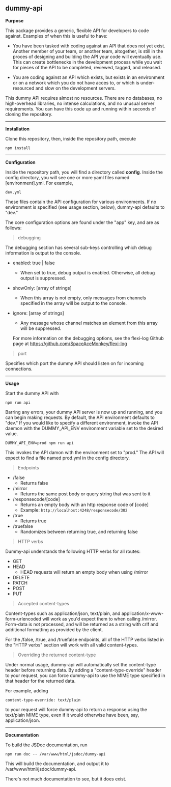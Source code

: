 dummy-api
----

**Purpose**

This package provides a generic, flexible API for developers to code against. Examples of when this is useful to have:

- You have been tasked with coding against an API that does not yet exist. Another member of your team, or another team, altogether, is still in the proces of designing and building the API your code will eventually use. This can create bottlenecks in the development process while you wait for pieces of the API to be completed, reviewed, tagged, and released.

- You are coding against an API which exists, but exists in an environment or on a network which you do not have acces to, or which is under-resourced and slow on the development servers.

This dummy API requires almost no resources. There are no databases, no high-overhead libraries, no intense calculations, and no unusual server requirements. You can have this code up and running within seconds of cloning the repository.

----

**Installation**

Clone this repository, then, inside the repository path, execute

```
npm install
```

----

**Configuration**

Inside the repository path, you will find a directory called **config**. Inside the config directory, you will see one or more yaml files named [environment].yml. For example,

```dev.yml```

These files contain the API configuration for various environments. If no environment is specified (see usage section, below), dummy-api defaults to "dev."

The core configuration options are found under the "app" key, and are as follows:

>debugging

The debugging section has several sub-keys controlling which debug information is output to the console.

- enabled: true | false
  - When set to true, debug output is enabled. Otherwise, all debug output is suppressed.
- showOnly: [array of strings]
  - When this array is not empty, only messages from channels specified in the array will be output to the console.
- ignore: [array of strings]
  - Any message whose channel matches an element from this array will be suppressed.

  For more information on the debugging options, see the flexi-log Github page at https://github.com/SpaceAceMonkey/flexi-log

>port

Specifies which port the dummy API should listen on for incoming connections.

----

**Usage**

Start the dummy API with

```npm run api```

Barring any errors, your dummy API server is now up and running, and you can begin making requests. By default, the API environment defaults to "dev." If you would like to specify a different environment, invoke the API daemon with the DUMMY_API_ENV environment variable set to the desired value.

```DUMMY_API_ENV=prod npm run api```

This invokes the API damon with the environment set to "prod." The API will expect to find a file named prod.yml in the config directory.

>Endpoints
- /false
  - Returns false
- /mirror
  - Returns the same post body or query string that was sent to it
- /responsecode/[code]
  - Returns an empty body with an http response code of [code]
  - Example: ```http://localhost:4248/responsecode/302```
- /true
  - Returns true
- /truefalse
  - Randomizes between returning true, and returning false

>HTTP verbs

Dummy-api understands the following HTTP verbs for all routes:

- GET
- HEAD
  - HEAD requests will return an empty body when using /mirror
- DELETE
- PATCH
- POST
- PUT


>Accepted content-types

Content-types such as application/json, text/plain, and application/x-www-form-urlencoded will work as you'd expect them to when calling /mirror. Form-data is not processed, and will be returned as a string with crlf and additional formatting as provided by the client.

For the /false, /true, and /truefalse endpoints, all of the HTTP verbs listed in the "HTTP verbs" section will work with all valid content-types.

>Overriding the returned content-type

Under normal usage, dummy-api will automatically set the content-type header before returning data. By adding a "content-type-override" header to your request, you can force dummy-api to use the MIME type specified in that header for the returned data.

For example, adding

```content-type-override: text/plain```

to your request will force dummy-api to return a response using the text/plain MIME type, even if it would otherwise have been, say, application/json.

----

**Documentation**

To build the JSDoc documentation, run 

```npm run doc -- /var/www/html/jsdoc/dummy-api```

This will build the documentation, and output it to /var/www/html/jsdoc/dummy-api. 

There's not much documentation to see, but it does exist.
